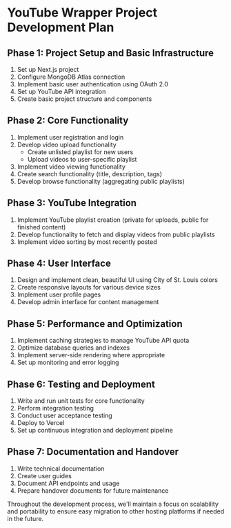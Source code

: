 # YouTube Wrapper Project Development Plan

## Phase 1: Project Setup and Basic Infrastructure

1. Set up Next.js project
2. Configure MongoDB Atlas connection
3. Implement basic user authentication using OAuth 2.0
4. Set up YouTube API integration
5. Create basic project structure and components

## Phase 2: Core Functionality

1. Implement user registration and login
2. Develop video upload functionality
   - Create unlisted playlist for new users
   - Upload videos to user-specific playlist
3. Implement video viewing functionality
4. Create search functionality (title, description, tags)
5. Develop browse functionality (aggregating public playlists)

## Phase 3: YouTube Integration

1. Implement YouTube playlist creation (private for uploads, public for finished content)
2. Develop functionality to fetch and display videos from public playlists
3. Implement video sorting by most recently posted

## Phase 4: User Interface

1. Design and implement clean, beautiful UI using City of St. Louis colors
2. Create responsive layouts for various device sizes
3. Implement user profile pages
4. Develop admin interface for content management

## Phase 5: Performance and Optimization

1. Implement caching strategies to manage YouTube API quota
2. Optimize database queries and indexes
3. Implement server-side rendering where appropriate
4. Set up monitoring and error logging

## Phase 6: Testing and Deployment

1. Write and run unit tests for core functionality
2. Perform integration testing
3. Conduct user acceptance testing
4. Deploy to Vercel
5. Set up continuous integration and deployment pipeline

## Phase 7: Documentation and Handover

1. Write technical documentation
2. Create user guides
3. Document API endpoints and usage
4. Prepare handover documents for future maintenance

Throughout the development process, we'll maintain a focus on scalability and portability to ensure easy migration to other hosting platforms if needed in the future.
